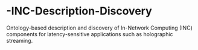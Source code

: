 # -INC-Description-Discovery
Ontology-based description and discovery of In-Network Computing (INC) components for latency-sensitive applications such as holographic streaming.

